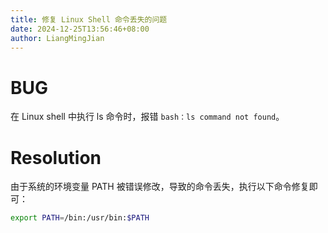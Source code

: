 ```yaml
---
title: 修复 Linux Shell 命令丢失的问题
date: 2024-12-25T13:56:46+08:00
author: LiangMingJian
---
```


# BUG

在 Linux shell 中执行 ls 命令时，报错 `bash：ls command not found`。

# Resolution

由于系统的环境变量 PATH 被错误修改，导致的命令丢失，执行以下命令修复即可：

```bash
export PATH=/bin:/usr/bin:$PATH
```
